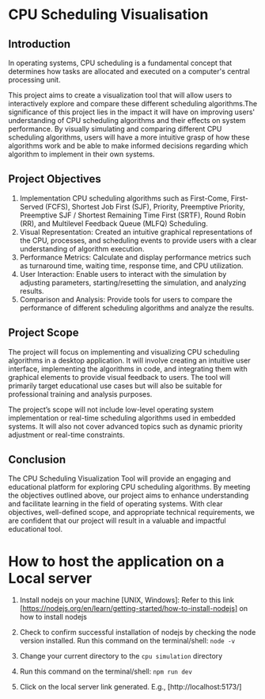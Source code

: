 # CPU Scheduling Visualisation

## Introduction

In operating systems, CPU scheduling is a fundamental concept that determines how tasks are allocated and executed on a computer's central processing unit.

This project aims to create a visualization tool that will allow users to interactively explore and compare these different scheduling algorithms.The significance of this project lies in the impact it will have on improving users' understanding of CPU scheduling algorithms and their effects on system performance. By visually simulating and comparing different CPU scheduling algorithms, users will have a more intuitive grasp of how these algorithms work and be able to make informed decisions regarding which algorithm to implement in their own systems.

## Project Objectives

1. Implementation CPU scheduling algorithms such as First-Come, First-Served (FCFS), Shortest Job First (SJF), Priority, Preemptive Priority, Preemptive SJF / Shortest Remaining Time First (SRTF), Round Robin (RR), and Multilevel Feedback Queue (MLFQ) Scheduling.
2. Visual Representation: Created an intuitive graphical representations of the CPU, processes, and scheduling events to provide users with a clear understanding of algorithm execution.
3. Performance Metrics: Calculate and display performance metrics such as turnaround time, waiting time, response time, and CPU utilization.
4. User Interaction: Enable users to interact with the simulation by adjusting parameters, starting/resetting the simulation, and analyzing results.
5. Comparison and Analysis: Provide tools for users to compare the performance of different scheduling algorithms and analyze the results.

## Project Scope

The project will focus on implementing and visualizing CPU scheduling algorithms in a desktop application. It will involve creating an intuitive user interface, implementing the algorithms in code, and integrating them with graphical elements to provide visual feedback to users. The tool will primarily target educational use cases but will also be suitable for professional training and analysis purposes.

The project’s scope will not include low-level operating system implementation or real-time scheduling algorithms used in embedded systems. It will also not cover advanced topics such as dynamic priority adjustment or real-time constraints.

## Conclusion

The CPU Scheduling Visualization Tool will provide an engaging and educational platform for exploring CPU scheduling algorithms. By meeting the objectives outlined above, our project aims to enhance understanding and facilitate learning in the field of operating systems. With clear objectives, well-defined scope, and appropriate technical requirements, we are confident that our project will result in a valuable and impactful educational tool.

# How to host the application on a Local server

1. Install nodejs on your machine [UNIX, Windows]: Refer to this link [https://nodejs.org/en/learn/getting-started/how-to-install-nodejs] on how to install nodejs

2. Check to confirm successful installation of nodejs by checking the node version installed. Run this command on the terminal/shell: `node -v`

3. Change your current directory to the `cpu simulation` directory

4. Run this command on the terminal/shell: `npm run dev`

5. Click on the local server link generated. E.g., [http://localhost:5173/]
